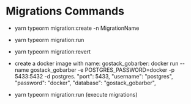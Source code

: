 # Migrations Commands
- yarn typeorm migration:create -n MigrationName
- yarn typeorm migration:run
- yarn typeorm migration:revert

- create a docker image with name: gostack_gobarber:
  docker run --name gostack_gobarber -e POSTGRES_PASSWORD=docker -p 5433:5432 -d postgres.
  "port": 5433,
  "username": "postgres",
  "password": "docker",
  "database": "gostack_gobarber",
- yarn typeorm migration:run (execute migrations)
